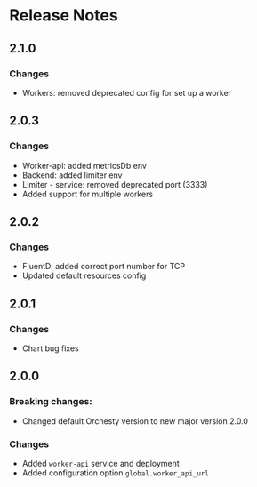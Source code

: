 # Release Notes

## 2.1.0

### Changes

- Workers: removed deprecated config for set up a worker

## 2.0.3

### Changes

- Worker-api: added metricsDb env
- Backend: added limiter env
- Limiter - service: removed deprecated port (3333)
- Added support for multiple workers

## 2.0.2

### Changes

- FluentD: added correct port number for TCP
- Updated default resources config

## 2.0.1

### Changes

- Chart bug fixes

## 2.0.0

### Breaking changes:

- Changed default Orchesty version to new major version 2.0.0

### Changes

- Added `worker-api` service and deployment
- Added configuration option `global.worker_api_url` 

